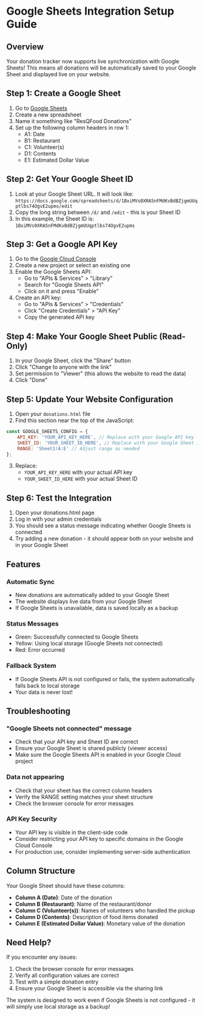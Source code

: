 # Google Sheets Integration Setup Guide

## Overview
Your donation tracker now supports live synchronization with Google Sheets! This means all donations will be automatically saved to your Google Sheet and displayed live on your website.

## Step 1: Create a Google Sheet

1. Go to [Google Sheets](https://sheets.google.com)
2. Create a new spreadsheet
3. Name it something like "ResQFood Donations"
4. Set up the following column headers in row 1:
   - A1: Date
   - B1: Restaurant
   - C1: Volunteer(s)
   - D1: Contents
   - E1: Estimated Dollar Value

## Step 2: Get Your Google Sheet ID

1. Look at your Google Sheet URL. It will look like:
   `https://docs.google.com/spreadsheets/d/1BxiMVs0XRA5nFMdKvBdBZjgmUUqptlbs74OgvE2upms/edit`
2. Copy the long string between `/d/` and `/edit` - this is your Sheet ID
3. In this example, the Sheet ID is: `1BxiMVs0XRA5nFMdKvBdBZjgmUUqptlbs74OgvE2upms`

## Step 3: Get a Google API Key

1. Go to the [Google Cloud Console](https://console.cloud.google.com/)
2. Create a new project or select an existing one
3. Enable the Google Sheets API:
   - Go to "APIs & Services" > "Library"
   - Search for "Google Sheets API"
   - Click on it and press "Enable"
4. Create an API key:
   - Go to "APIs & Services" > "Credentials"
   - Click "Create Credentials" > "API Key"
   - Copy the generated API key

## Step 4: Make Your Google Sheet Public (Read-Only)

1. In your Google Sheet, click the "Share" button
2. Click "Change to anyone with the link"
3. Set permission to "Viewer" (this allows the website to read the data)
4. Click "Done"

## Step 5: Update Your Website Configuration

1. Open your `donations.html` file
2. Find this section near the top of the JavaScript:

```javascript
const GOOGLE_SHEETS_CONFIG = {
    API_KEY: 'YOUR_API_KEY_HERE', // Replace with your Google API key
    SHEET_ID: 'YOUR_SHEET_ID_HERE', // Replace with your Google Sheet ID
    RANGE: 'Sheet1!A:E' // Adjust range as needed
};
```

3. Replace:
   - `YOUR_API_KEY_HERE` with your actual API key
   - `YOUR_SHEET_ID_HERE` with your actual Sheet ID

## Step 6: Test the Integration

1. Open your donations.html page
2. Log in with your admin credentials
3. You should see a status message indicating whether Google Sheets is connected
4. Try adding a new donation - it should appear both on your website and in your Google Sheet

## Features

### Automatic Sync
- New donations are automatically added to your Google Sheet
- The website displays live data from your Google Sheet
- If Google Sheets is unavailable, data is saved locally as a backup

### Status Messages
- Green: Successfully connected to Google Sheets
- Yellow: Using local storage (Google Sheets not connected)
- Red: Error occurred

### Fallback System
- If Google Sheets API is not configured or fails, the system automatically falls back to local storage
- Your data is never lost!

## Troubleshooting

### "Google Sheets not connected" message
- Check that your API key and Sheet ID are correct
- Ensure your Google Sheet is shared publicly (viewer access)
- Make sure the Google Sheets API is enabled in your Google Cloud project

### Data not appearing
- Check that your sheet has the correct column headers
- Verify the RANGE setting matches your sheet structure
- Check the browser console for error messages

### API Key Security
- Your API key is visible in the client-side code
- Consider restricting your API key to specific domains in the Google Cloud Console
- For production use, consider implementing server-side authentication

## Column Structure

Your Google Sheet should have these columns:
- **Column A (Date)**: Date of the donation
- **Column B (Restaurant)**: Name of the restaurant/donor
- **Column C (Volunteer(s))**: Names of volunteers who handled the pickup
- **Column D (Contents)**: Description of food items donated
- **Column E (Estimated Dollar Value)**: Monetary value of the donation

## Need Help?

If you encounter any issues:
1. Check the browser console for error messages
2. Verify all configuration values are correct
3. Test with a simple donation entry
4. Ensure your Google Sheet is accessible via the sharing link

The system is designed to work even if Google Sheets is not configured - it will simply use local storage as a backup!